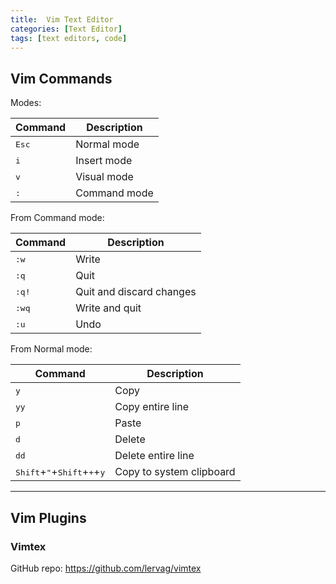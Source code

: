 ```yaml
---
title:  Vim Text Editor
categories: [Text Editor]
tags: [text editors, code]
---
```


## Vim Commands

Modes:

| Command | Description |
| - | - |
| <kbd>Esc</kbd> | Normal mode |
| <kbd>i</kbd> | Insert mode |
| <kbd>v</kbd> | Visual mode |
| <kbd>:</kbd> | Command mode |

From Command mode:

| Command | Description |
| - | - |
| <kbd>:w</kbd> | Write |
| <kbd>:q</kbd> | Quit |
| <kbd>:q!</kbd> | Quit and discard changes |
| <kbd>:wq</kbd> | Write and quit |
| <kbd>:u</kbd> | Undo |

From Normal mode:

| Command | Description |
| - | - |
| <kbd>y</kbd> | Copy |
| <kbd>yy</kbd> | Copy entire line |
| <kbd>p</kbd> | Paste |
| <kbd>d</kbd> | Delete |
| <kbd>dd</kbd> | Delete entire line |
| <kbd>Shift</kbd>+<kbd>"</kbd>+<kbd>Shift</kbd>+<kbd>+</kbd>+<kbd>y</kbd> | Copy to system clipboard |

---

## Vim Plugins


### Vimtex

GitHub repo:
<a href="https://github.com/lervag/vimtex" target="_blank">https://github.com/lervag/vimtex</a>
